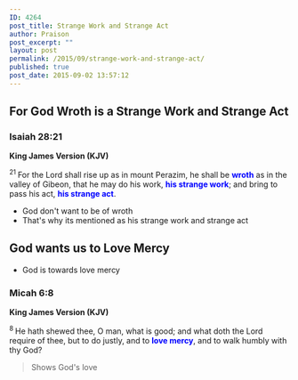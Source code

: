 ```yaml
---
ID: 4264
post_title: Strange Work and Strange Act
author: Praison
post_excerpt: ""
layout: post
permalink: /2015/09/strange-work-and-strange-act/
published: true
post_date: 2015-09-02 13:57:12
---
```

<h2>For God Wroth is a Strange Work and Strange Act</h2>
<h3><strong>Isaiah 28:21</strong></h3>
<strong>King James Version (KJV)</strong>

<span id="en-KJV-18186" class="text Isa-28-21"><sup class="versenum">21 </sup>For the <span class="small-caps">Lord</span> shall rise up as in mount Perazim, he shall be <span style="color: #0000ff;"><strong>wroth</strong> </span>as in the valley of Gibeon, that he may do his work, <span style="color: #0000ff;"><strong>his strange work</strong></span>; and bring to pass his act, <span style="color: #0000ff;"><strong>his strange act</strong></span>.</span>
<ul>
	<li>God don't want to be of wroth</li>
	<li>That's why its mentioned as his strange work and strange act</li>
</ul>
<h2>God wants us to Love Mercy</h2>
<ul>
	<li>God is towards love mercy</li>
</ul>
<h3><strong>Micah 6:8</strong></h3>
<strong>King James Version (KJV)</strong>

<span id="en-KJV-22657" class="text Mic-6-8"><sup class="versenum">8 </sup>He hath shewed thee, O man, what is good; and what doth the <span class="small-caps">Lord</span> require of thee, but to do justly, and to <span style="color: #0000ff;"><strong>love mercy</strong></span>, and to walk humbly with thy God?</span>
<blockquote>Shows God's love</blockquote>